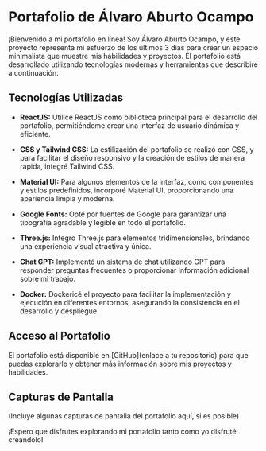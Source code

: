 # Portafolio de Álvaro Aburto Ocampo

¡Bienvenido a mi portafolio en línea! Soy Álvaro Aburto Ocampo, y este proyecto representa mi esfuerzo de los últimos 3 días para crear un espacio minimalista que muestre mis habilidades y proyectos. El portafolio está desarrollado utilizando tecnologías modernas y herramientas que describiré a continuación.

## Tecnologías Utilizadas

- **ReactJS:** Utilicé ReactJS como biblioteca principal para el desarrollo del portafolio, permitiéndome crear una interfaz de usuario dinámica y eficiente.

- **CSS y Tailwind CSS:** La estilización del portafolio se realizó con CSS, y para facilitar el diseño responsivo y la creación de estilos de manera rápida, integré Tailwind CSS.

- **Material UI:** Para algunos elementos de la interfaz, como componentes y estilos predefinidos, incorporé Material UI, proporcionando una apariencia limpia y moderna.

- **Google Fonts:** Opté por fuentes de Google para garantizar una tipografía agradable y legible en todo el portafolio.

- **Three.js:** Integro Three.js para elementos tridimensionales, brindando una experiencia visual atractiva y única.

- **Chat GPT:** Implementé un sistema de chat utilizando GPT para responder preguntas frecuentes o proporcionar información adicional sobre mi trabajo.

- **Docker:** Dockericé el proyecto para facilitar la implementación y ejecución en diferentes entornos, asegurando la consistencia en el desarrollo y despliegue.

## Acceso al Portafolio

El portafolio está disponible en [GitHub](enlace a tu repositorio) para que puedas explorarlo y obtener más información sobre mis proyectos y habilidades.

## Capturas de Pantalla

(Incluye algunas capturas de pantalla del portafolio aquí, si es posible)

¡Espero que disfrutes explorando mi portafolio tanto como yo disfruté creándolo!

